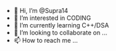 - 👋 Hi, I’m @Supra14
- 👀 I’m interested in CODING
- 🌱 I’m currently learning C++/DSA
- 💞️ I’m looking to collaborate on ...
- 📫 How to reach me ...

<!---
Supra14/Supra14 is a ✨ special ✨ repository because its `README.md` (this file) appears on your GitHub profile.
You can click the Preview link to take a look at your changes.
--->
